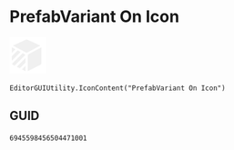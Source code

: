 # PrefabVariant On Icon
![](/img/PrefabVariant%20On%20Icon.png)

``` CSharp
EditorGUIUtility.IconContent("PrefabVariant On Icon")
```
## GUID
```
6945598456504471001
```
